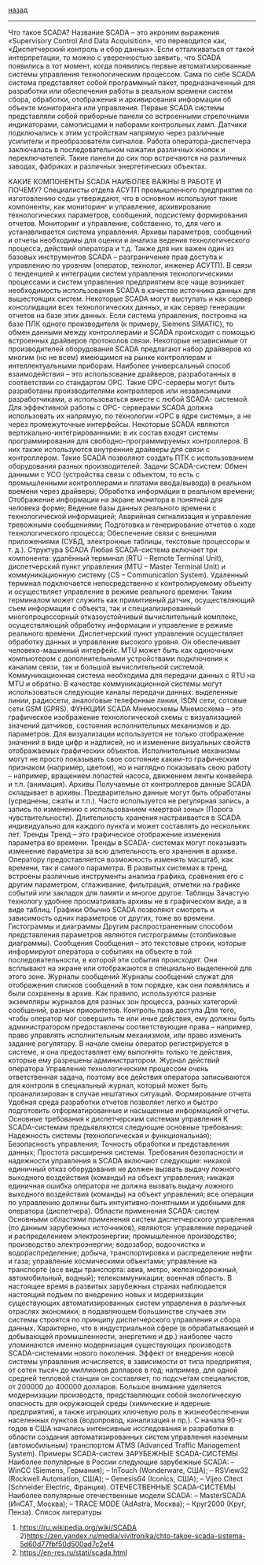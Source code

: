[назад](../../../pi/pi-1-1.md#Введение-в-прикладную-информатику)
***
Что такое SCADA?
Название SCADA – это акроним выражения «Supervisory Control And Data Acquisition», что переводится как, «Диспетчерский контроль и сбор данных». Если отталкиваться от такой интерпретации, то можно с уверенностью заявить, что SCADA появились в тот момент, когда появились первые автоматизированные системы управления технологическим процессом. Сама по себе SCADA система представляет собой программный пакет, предназначенный для разработки или обеспечения работы в реальном времени систем сбора, обработки, отображения и архивирования информации об объекте мониторинга или управления.
Первые SCADA системы представляли собой приборные панели со встроенными стрелочными индикаторами, самописцами и наборами контрольных ламп. Датчики подключались к этим устройствам напрямую через различные усилители и преобразователи сигналов. Работа оператора-диспетчера заключалась в последовательном нажатии различных кнопок и переключателей. Такие панели до сих пор встречаются на различных заводах, фабриках и различных энергетических объектах.

КАКИЕ КОМПОНЕНТЫ SCADA НАИБОЛЕЕ ВАЖНЫ В РАБОТЕ И ПОЧЕМУ?
Специалисты отдела АСУТП промышленного предприятия по изготовлению соды утверждают, что в основном используют такие компоненты, как мониторинг и управление, архивирование технологических параметров, сообщений, подсистему формирования отчетов. Мониторинг и управление, собственно, то, для чего и устанавливается система управления. Архивы параметров, сообщений и отчеты необходимы для оценки и анализа ведения технологического процесса, действий оператора и т.д. Также для них важен один из базовых инструментов SCADA – разграничение прав доступа к управлению по уровням (оператор, технолог, инженер АСУТП). В связи с тенденцией к интеграции систем управления технологическими процессами и систем управления предприятием все чаще возникает необходимость использования SCADA в качестве источника данных для вышестоящих систем. Некоторые SCADA могут выступать и как сервер консолидации всех технологических данных, и как сервер генерации отчетов на базе этих данных. Если система управления, построена на базе ПЛК одного производителя (к примеру, Siemens SIMATIC), то обмен данными между контроллерами и SCADA происходит с помощью встроенных драйверов протоколов связи. Некоторые независимые от производителей оборудования SCADA предлагают набор драйверов ко многим (но не всем) имеющимся на рынке контроллерам и интеллектуальными приборам. Наиболее универсальный способ взаимодействия – это использование драйверов, разработанных в соответствии со стандартом OPC. Такие OPC-серверы могут быть разработаны производителями контроллеров или независимыми разработчиками, а использоваться вместе с любой SCADA- системой. Для эффективной работы с OPC- серверами SCADA должна использовать их напрямую, по технологии «OPC в ядре системы», а не через промежуточные интерфейсы. Некоторые SCADA являются вертикально-интегрированными: в их состав входят системы программирования для свободно-программируемых контроллеров. В них также используются внутренние драйверы для связи с контроллером. Такие SCADA позволяют создать ПТК с использованием оборудования разных производителей.
Задачи SCADA-систем:
Обмен данными с УСО (устройства связи с объектом, то есть с промышленными контроллерами и платами ввода/вывода) в реальном времени через драйверы;
Обработка информации в реальном времени;
Отображение информации на экране монитора в понятной для человека форме;
Ведение базы данных реального времени с технологической информацией;
Аварийная сигнализация и управление тревожными сообщениями;
Подготовка и генерирование отчетов о ходе технологического процесса;
Обеспечение связи с внешними приложениями (СУБД, электронные таблицы, текстовые процессоры и т. д.).
Структура SCADA
Любая SCADA-система включает три компонента: удалённый терминал (RTU – Remote Terminal Unit), диспетчерский пункт управления (MTU – Master Terminal Unit) и коммуникационную систему (CS – Communication System).
Удаленный терминал подключается непосредственно к контролируемому объекту и осуществляет управление в режиме реального времени. Таким терминалом может служить как примитивный датчик, осуществляющий съем информации с объекта, так и специализированный многопроцессорный отказоустойчивый вычислительный комплекс, осуществляющий обработку информации и управление в режиме реального времени.
Диспетчерский пункт управления осуществляет обработку данных и управление высокого уровня. Он обеспечивает человеко-машинный интерфейс. MTU может быть как одиночным компьютером с дополнительными устройствами подключения к каналам связи, так и большой вычислительной системой. Коммуникационная система необходима для передачи данных с RTU на MTU и обратно. В качестве коммуникационной системы могут использоваться следующие каналы передачи данных: выделенные линии, радиосети, аналоговые телефонные линии, ISDN сети, сотовые сети GSM (GPRS).
ФУНКЦИИ SCADA
Мнемосхемы
Мнемосхема – это графическое изображение технологической схемы с визуализацией значений датчиков, состояния исполнительных механизмов и др. параметров. Для визуализации используется не только отображение значений в виде цифр и надписей, но и изменение визуальных свойств отображаемых графических объектов. Исполнительные механизмы могут не просто показывать свое состояние каким-то графическим признаком (например, цветом), но и наглядно показывать свою работу – например, вращением лопастей насоса, движением ленты конвейера и т.п. (анимация).
Архивы
Получаемые от контроллеров данные SCADA складывает в архивы. Предварительно данные могут быть обработаны (усреднены, сжаты и т.п.). Часто используется не регулярная запись, а запись по изменению с использованием «мертвой зоны» (Порога чувствительности). Длительность хранения настраивается в SCADA индивидуально для каждого пункта и может составлять до нескольких лет.
Тренды
Тренд – это графическое отображение изменения параметра во времени. Тренды в SCADA- системах могут показывать изменение параметра за всю длительность его хранения в архиве. Оператору предоставляется возможность изменять масштаб, как времени, так и самого параметра. В развитых системах в тренд встроены различные инструменты анализа графика, сравнения его с другим параметром, сглаживание, фильтрация, отметки на графике событий или закладок для памяти и многое другое.
Таблицы
Зачастую технологу удобнее просматривать архивы не в графическом виде, а в виде таблиц.
Графики
Обычно SCADA позволяют смотреть и зависимость одних параметров от других, тоже во времени.
Гистограммы и диаграммы
Другим распространенным способом представления параметров являются гистрограммы (столбиковые диаграммы).
Сообщения
Сообщения – это текстовые строки, которые информируют оператора о событиях на объекте в той последовательности, в которой эти события происходят. Они всплывают на экране или отображаются в специально выделенной для этого зоне.
Журналы сообщений
Журналы сообщений служат для отображения списков сообщений в том порядке, как они появлялись и были сохранены в архив. Как правило, используются разные экземпляры журналов для разных зон процесса, разных категорий сообщений, разных приоритетов.
Контроль прав доступа
Для того, чтобы оператор мог совершить те или иные действия, ему должны быть администратором предоставлены соответствующие права – например, право управлять исполнительным механизмом, или право изменить задание регулятору. В начале смены оператор регистрируется в системе, и она предоставляет ему выполнять только те действия, которые ему разрешены администратором.
Журнал действий оператора
Управление технологическим процессом очень ответственная задача, поэтому все действия оператора записываются для контроля в специальный журнал, который может быть проанализирован в случае нештатных ситуаций.
Формирование отчета
Удобная среда разработки отчетов позволяет легко и быстро подготовить отформатированные и насыщенные информацией отчеты.
Основные требования к диспетчерским системам управления
К   SCADA-системам предъявляются следующие основные требования:
Надежность системы (технологическая и функциональная);
Безопасность управления;
Точность обработки и представления данных;
Простота расширения системы.
Требования   безопасности и надежности управления в SCADA включают следующие:
никакой единичный отказ оборудования не должен вызвать выдачу ложного выходного воздействия (команды) на объект управления;
никакая единичная ошибка оператора не должна вызвать выдачу ложного выходного воздействия (команды) на объект управления;
все операции по управлению должны быть интуитивно-понятными и удобными для оператора (диспетчера).
Области применения SCADA-систем
Основными   областями применения систем диспетчерского управления (по данным зарубежных   источников), являются:
управление передачей и распределением электроэнергии;
промышленное производство;
производство электроэнергии;
водозабор, водоочистка и водораспределение;
добыча, транспортировка и распределение нефти и   газа;
управление космическими объектами;
управление на транспорте (все виды транспорта: авиа, метро, железнодорожный, автомобильный, водный);
телекоммуникации;
военная область.
В настоящее время в развитых зарубежных странах наблюдается настоящий подъем по внедрению новых и модернизации существующих автоматизированных систем управления в различных отраслях экономики; в подавляющем большинстве случаев эти системы строятся по принципу диспетчерского управления и сбора данных. Характерно, что в индустриальной сфере (в обрабатывающей и добывающей промышленности, энергетике и др.) наиболее часто упоминаются именно модернизация существующих производств SCADA-системами нового поколения. Эффект от внедрения новой системы управления исчисляется, в зависимости от типа предприятия, от сотен тысяч до миллионов долларов в год; например, для одной средней тепловой станции он составляет, по подсчетам специалистов, от 200000 до 400000 долларов. Большое внимание уделяется модернизации производств, представляющих собой экологическую опасность для окружающей среды (химические и ядерные предприятия), а также играющих ключевую роль в жизнеобеспечении населенных пунктов (водопровод, канализация и пр.). С начала 90-х годов в США начались интенсивные исследования и разработки в области создания автоматизированных систем управления наземным (автомобильным) транспортом ATMS (Advanced Traffic Management System).
Примеры SCADA-систем
ЗАРУБЕЖНЫЕ SCADA-СИСТЕМЫ
Наиболее популярные в России следующие зарубежные SCADA:
– WinCC (Siemens, Германия);
– InTouch (Wonderware, США);
– RSView32 (Rockwell Automation, США);
– Genesis64 (Iconics, США);
– Vijeo Citect (Schneider Electric, Франция).
ОТЕЧЕСТВЕННЫЕ SCADA-СИСТЕМЫ
Наиболее популярные отечественные модели SCADA:
– MasterSCADA (ИнСАТ, Москва);
– TRACE MODE (AdAstra, Москва);
– Круг2000 (Круг, Пенза).
Список литературы

1) https://ru.wikipedia.org/wiki/SCADA
   2)https://zen.yandex.ru/media/vivitronika/chto-takoe-scada-sistema-5d60d77fbf50d500ad7c2ef4
3) https://en-res.ru/stati/scada.html
